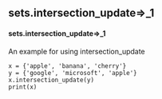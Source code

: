 ## sets.intersection_update=>_1
#### sets.intersection_update=>_1
An example for using intersection_update
```
x = {'apple', 'banana', 'cherry'}
y = {'google', 'microsoft', 'apple'}
x.intersection_update(y)
print(x)
```